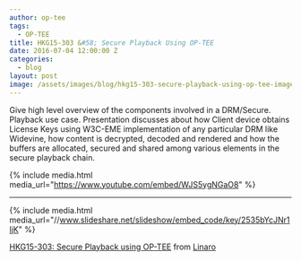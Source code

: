 ```yaml
---
author: op-tee
tags:
  - OP-TEE
title: HKG15-303 &#58; Secure Playback Using OP-TEE
date: 2016-07-04 12:00:00 Z
categories:
  - blog
layout: post
image: /assets/images/blog/hkg15-303-secure-playback-using-op-tee-image.jpg
---
```


Give high level overview of the components involved in a DRM/Secure. Playback use case. Presentation discusses about how Client device obtains License Keys using W3C-EME implementation of any particular DRM like Widevine, how content is decrypted, decoded and rendered and how the buffers are allocated, secured and shared among various elements in the secure playback chain.

{% include media.html media_url="https://www.youtube.com/embed/WJS5ygNGaO8" %}

---

{% include media.html media_url="//www.slideshare.net/slideshow/embed_code/key/2535bYcJNr1ljK" %}

[HKG15-303: Secure Playback using OP-TEE](https://www.slideshare.net/linaroorg/hkg15303-secure-playback-using-optee) from [Linaro](http://www.slideshare.net/linaroorg)
